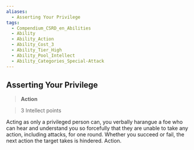 ```yaml
---
aliases:
  - Asserting Your Privilege
tags:
  - Compendium_CSRD_en_Abilities
  - Ability
  - Ability_Action
  - Ability_Cost_3
  - Ability_Tier_High
  - Ability_Pool_Intellect
  - Ability_Categories_Special-Attack
---
```

  
    
## Asserting Your Privilege    
>**Action**    
>3 Intellect points  
    
Acting as only a privileged person can, you verbally harangue a foe who can hear and understand you so forcefully that they are unable to take any action, including attacks, for one round. Whether you succeed or fail, the next action the target takes is hindered. Action.